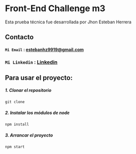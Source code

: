 # Front-End Challenge m3

Esta prueba técnica fue desarrollada por Jhon Esteban Herrera

## Contacto

#### `Mi Email` : estebanhz9919@gmail.com

### `Mi Linkedin` : [Linkedin](https://www.linkedin.com/in/jhon-esteban-herrera/)

## Para usar el proyecto:

##### 1. Clonar el repositorio

```
git clone
```

##### 2. Instalar los módulos de node

```
npm install
```

##### 3. Arrancar el proyecto

```
npm start
```
